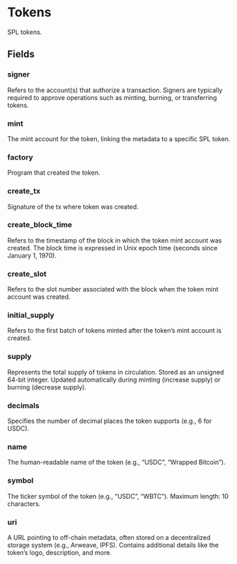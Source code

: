 # Tokens

SPL tokens.

## Fields

### signer
 Refers to the account(s) that authorize a transaction. Signers are typically required to approve operations such as minting, burning, or transferring tokens.

### mint
The mint account for the token, linking the metadata to a specific SPL token.

### factory
Program that created the token.
### create_tx
Signature of the tx where token was created.
### create_block_time
Refers to the timestamp of the block in which the token mint account was created. The block time is expressed in Unix epoch time (seconds since January 1, 1970).
### create_slot
Refers to the slot number associated with the block when the token mint account was created.
### initial_supply
Refers to the first batch of tokens minted after the token’s mint account is created.
### supply
Represents the total supply of tokens in circulation. Stored as an unsigned 64-bit integer. Updated automatically during minting (increase supply) or burning (decrease supply).

### decimals
Specifies the number of decimal places the token supports (e.g., 6 for USDC).

### name
The human-readable name of the token (e.g., “USDC”, “Wrapped Bitcoin”).

### symbol
The ticker symbol of the token (e.g., “USDC”, “WBTC”). Maximum length: 10 characters.

### uri
A URL pointing to off-chain metadata, often stored on a decentralized storage system (e.g., Arweave, IPFS). Contains additional details like the token’s logo, description, and more.
